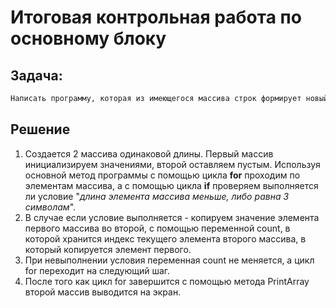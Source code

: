 # Итоговая контрольная работа по основному блоку

## Задача:
```sh 
Написать программу, которая из имеющегося массива строк формирует новый массив из строк, длина которых меньше, либо равна 3 символам. Первоначальный массив можно ввести с клавиатуры, либо задать на старте выполнения алгоритма. При решении не рекомендуется пользоваться коллекциями, лучше обойтись исключительно массивами.
```

## Решение
1. Создается 2 массива одинаковой длины. Первый массив инициализируем значениями, второй оставляем пустым. Используя основной метод программы с помощью цикла **for** проходим по элементам массива, а с помощью цикла **if** проверяем выполняется ли условие "*длина элемента массива меньше, либо равна 3 символам*".
2. В случае если условие выполняется - копируем значение элемента первого массива во второй, с помощью переменной count, в которой хранится индекс текущего элемента второго массива, в который копируется элемент первого.
3. При невыполнении условия переменная count не меняется, а цикл for переходит на следующий шаг.
4. После того как цикл for завершится с помощью метода PrintArray второй массив выводится на экран.